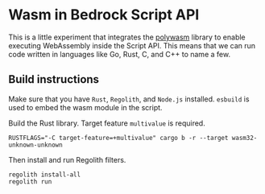 # Wasm in Bedrock Script API

This is a little experiment that integrates the
[polywasm](https://github.com/evanw/polywasm) library to enable executing
WebAssembly inside the Script API. This means that we can run code written in
languages like Go, Rust, C, and C++ to name a few.

## Build instructions

Make sure that you have `Rust`, `Regolith`, and `Node.js` installed. `esbuild`
is used to embed the wasm module in the script.

Build the Rust library. Target feature `multivalue` is required.

```console
RUSTFLAGS="-C target-feature=+multivalue" cargo b -r --target wasm32-unknown-unknown
```

Then install and run Regolith filters.

```console
regolith install-all
regolith run
```
